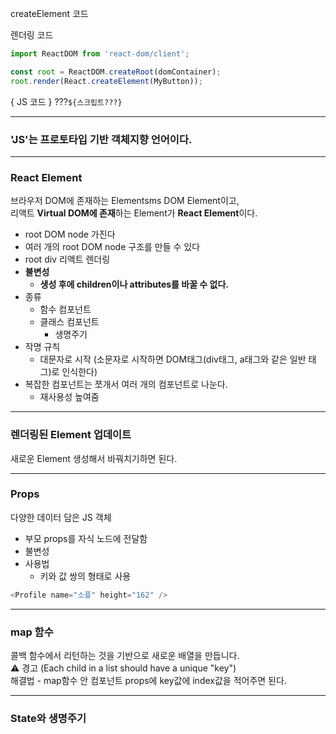 createElement 코드

렌더링 코드
```javascript
import ReactDOM from 'react-dom/client';

const root = ReactDOM.createRoot(domContainer);
root.render(React.createElement(MyButton));
```

{ JS 코드 }
???`${스크립트???}`
***
### 'JS'는 프로토타입 기반 객체지향 언어이다.
***
### React Element
브라우저 DOM에 존재하는 Elementsms DOM Element이고,   
리액트 **Virtual DOM에 존재**하는 Element가 **React Element**이다.

* root DOM node 가진다
* 여러 개의 root DOM node 구조를 만들 수 있다
* root div 리액트 렌더링
* **불변성**
  * **생성 후에 children이나 attributes를 바꿀 수 없다.**
* 종류
  * 함수 컴포넌트
  * 클래스 컴포넌트
    * 생명주기
* 작명 규칙
  * 대문자로 시작 (소문자로 시작하면 DOM태그(div태그, a태그와 같은 일반 태그)로 인식한다)
* 복잡한 컴포넌트는 쪼개서 여러 개의 컴포넌트로 나눈다.
  * 재사용성 높여줌
***
### 렌더링된 Element 업데이트
새로운 Element 생성해서 바꿔치기하면 된다.
***
### Props
다양한 데이터 담은 JS 객체
* 부모 props를 자식 노드에 전달함
* 불변성
* 사용법
  * 키와 값 쌍의 형태로 사용
```javascript
<Profile name="소플" height="162" />
```         
***       
### map 함수
콜백 함수에서 리턴하는 것을 기반으로 새로운 배열을 만듭니다.   
⚠️ 경고 (Each child in a list should have a unique "key")   
해결법 - map함수 안 컴포넌트 props에 key값에 index값을 적어주면 된다.   
***
### State와 생명주기
